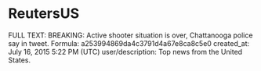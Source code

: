 # ReutersUS

FULL TEXT: BREAKING: Active shooter situation is over, Chattanooga police say in tweet.
Formula: a253994869da4c3791d4a67e8ca8c5e0
created_at: July 16, 2015 5:22 PM (UTC)
user/description: Top news from the United States.
